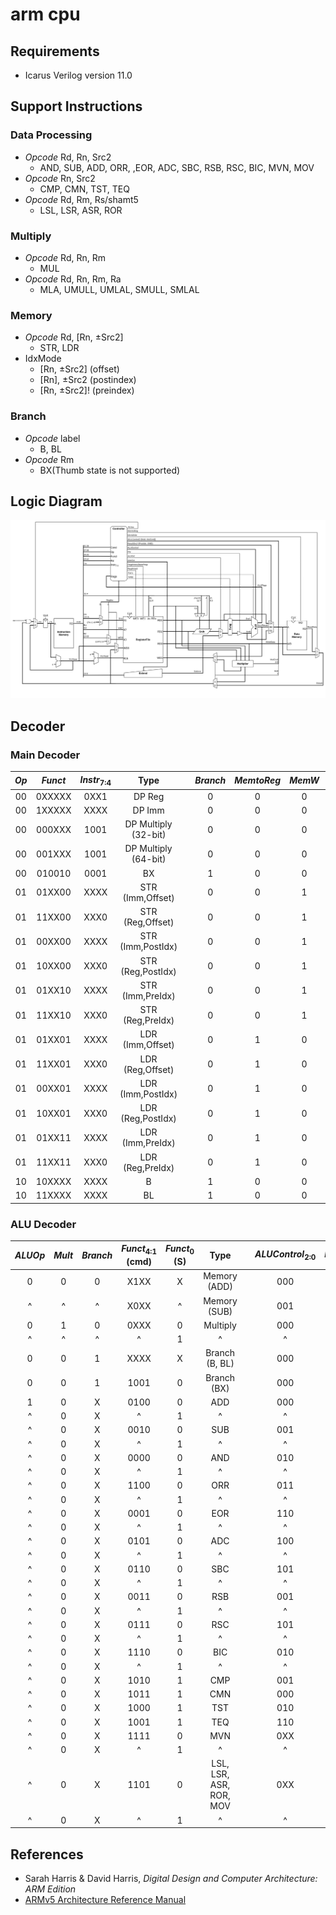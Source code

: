 # arm cpu

## Requirements

* Icarus Verilog version 11.0

## Support Instructions

### Data Processing

* *Opcode* Rd, Rn, Src2
  * AND, SUB, ADD, ORR, ,EOR, ADC, SBC, RSB, RSC, BIC, MVN, MOV
* *Opcode* Rn, Src2
  * CMP, CMN, TST, TEQ
* *Opcode* Rd, Rm, Rs/shamt5
  * LSL, LSR, ASR, ROR

### Multiply

* *Opcode* Rd, Rn, Rm
  * MUL
* *Opcode* Rd, Rn, Rm, Ra
  * MLA, UMULL, UMLAL, SMULL, SMLAL

### Memory

* *Opcode* Rd, [Rn, &plusmn;Src2]
  * STR, LDR
* IdxMode
  * [Rn, &plusmn;Src2] (offset)
  * [Rn], &plusmn;Src2 (postindex)
  * [Rn, &plusmn;Src2]! (preindex)

### Branch

* *Opcode* label
  * B, BL
* *Opcode* Rm
  * BX(Thumb state is not supported)

## Logic Diagram

![arm_cpu_diagram](./asset/arm_cpu_diagram.drawio.png "arm_cpu_diagram")

## Decoder

### Main Decoder

| *Op*  | *Funct* | *Instr*<sub>7:4</sub> |         Type         |     | *Branch* | *MemtoReg* | *MemW* | *ALUSrc* | *ImmSrc* | *RegW3* | *RegW1(BaseReg)* | *RegSrc* | *ALUOp* | *PostIndex* | *Mult* |
| :---: | :-----: | :-------------------: | :------------------: | --- | :------: | :--------: | :----: | :------: | :------: | :-----: | :--------------: | :------: | :-----: | :---------: | :----: |
|  00   | 0XXXXX  |         0XX1          |        DP Reg        |     |    0     |     0      |   0    |    0     |    XX    |    1    |        0         |    00    |    1    |      0      |   0    |
|  00   | 1XXXXX  |         XXXX          |        DP Imm        |     |    0     |     0      |   0    |    1     |    00    |    1    |        0         |    00    |    1    |      0      |   0    |
|  00   | 000XXX  |         1001          | DP Multiply (32-bit) |     |    0     |     0      |   0    |    0     |    XX    |    0    |        1         |    00    |    0    |      0      |   1    |
|  00   | 001XXX  |         1001          | DP Multiply (64-bit) |     |    0     |     0      |   0    |    0     |    XX    |    1    |        1         |    00    |    0    |      0      |   1    |
|  00   | 010010  |         0001          |          BX          |     |    1     |     0      |   0    |    0     |    XX    |    0    |        0         |    00    |    0    |      0      |   0    |
|  01   | 01XX00  |         XXXX          |   STR (Imm,Offset)   |     |    0     |     0      |   1    |    1     |    01    |    0    |        0         |    00    |    0    |      0      |   0    |
|  01   | 11XX00  |         XXX0          |   STR (Reg,Offset)   |     |    0     |     0      |   1    |    0     |    01    |    0    |        0         |    00    |    0    |      0      |   0    |
|  01   | 00XX00  |         XXXX          |  STR (Imm,PostIdx)   |     |    0     |     0      |   1    |    1     |    01    |    0    |        1         |    00    |    0    |      1      |   0    |
|  01   | 10XX00  |         XXX0          |  STR (Reg,PostIdx)   |     |    0     |     0      |   1    |    0     |    01    |    0    |        1         |    00    |    0    |      1      |   0    |
|  01   | 01XX10  |         XXXX          |   STR (Imm,PreIdx)   |     |    0     |     0      |   1    |    1     |    01    |    0    |        1         |    00    |    0    |      0      |   0    |
|  01   | 11XX10  |         XXX0          |   STR (Reg,PreIdx)   |     |    0     |     0      |   1    |    0     |    01    |    0    |        1         |    00    |    0    |      0      |   0    |
|  01   | 01XX01  |         XXXX          |   LDR (Imm,Offset)   |     |    0     |     1      |   0    |    1     |    01    |    1    |        0         |    00    |    0    |      0      |   0    |
|  01   | 11XX01  |         XXX0          |   LDR (Reg,Offset)   |     |    0     |     1      |   0    |    0     |    01    |    1    |        0         |    00    |    0    |      0      |   0    |
|  01   | 00XX01  |         XXXX          |  LDR (Imm,PostIdx)   |     |    0     |     1      |   0    |    1     |    01    |    1    |        1         |    00    |    0    |      1      |   0    |
|  01   | 10XX01  |         XXX0          |  LDR (Reg,PostIdx)   |     |    0     |     1      |   0    |    0     |    01    |    1    |        1         |    00    |    0    |      1      |   0    |
|  01   | 01XX11  |         XXXX          |   LDR (Imm,PreIdx)   |     |    0     |     1      |   0    |    1     |    01    |    1    |        1         |    00    |    0    |      0      |   0    |
|  01   | 11XX11  |         XXX0          |   LDR (Reg,PreIdx)   |     |    0     |     1      |   0    |    0     |    01    |    1    |        1         |    00    |    0    |      0      |   0    |
|  10   | 10XXXX  |         XXXX          |          B           |     |    1     |     0      |   0    |    1     |    10    |    0    |        0         |    01    |    0    |      0      |   0    |
|  10   | 11XXXX  |         XXXX          |          BL          |     |    1     |     0      |   0    |    1     |    10    |    1    |        0         |    11    |    0    |      0      |   0    |

### ALU Decoder

| *ALUOp* | *Mult* | *Branch* | *Funct*<sub>4:1</sub> (cmd) | *Funct*<sub>0</sub> (S) |          Type           |     | *ALUControl*<sub>2:0</sub> | *FlagW*<sub>1:0</sub> | *NoWrite* | *Shift* | *Swap* | *inv* |
| :-----: | :----: | :------: | :-------------------------: | :---------------------: | :---------------------: | --- | :------------------------: | :-------------------: | :-------: | :-----: | :----: | :---: |
|    0    |   0    |    0     |            X1XX             |            X            |      Memory (ADD)       |     |            000             |          00           |     0     |    0    |   0    |   0   |
|    ^    |   ^    |    ^     |            X0XX             |            ^            |      Memory (SUB)       |     |            001             |          00           |     0     |    0    |   0    |   0   |
|    0    |   1    |    0     |            0XXX             |            0            |        Multiply         |     |            000             |          00           |     0     |    0    |   0    |   0   |
|    ^    |   ^    |    ^     |              ^              |            1            |            ^            |     |             ^              |          10           |     0     |    0    |   0    |   0   |
|    0    |   0    |    1     |            XXXX             |            X            |     Branch (B, BL)      |     |            000             |          00           |     0     |    0    |   0    |   0   |
|    0    |   0    |    1     |            1001             |            0            |       Branch (BX)       |     |            000             |          00           |     0     |    1    |   0    |   0   |
|    1    |   0    |    X     |            0100             |            0            |           ADD           |     |            000             |          00           |     0     |    0    |   0    |   0   |
|    ^    |   0    |    X     |              ^              |            1            |            ^            |     |             ^              |          11           |     0     |    0    |   0    |   0   |
|    ^    |   0    |    X     |            0010             |            0            |           SUB           |     |            001             |          00           |     0     |    0    |   0    |   0   |
|    ^    |   0    |    X     |              ^              |            1            |            ^            |     |             ^              |          11           |     0     |    0    |   0    |   0   |
|    ^    |   0    |    X     |            0000             |            0            |           AND           |     |            010             |          00           |     0     |    0    |   0    |   0   |
|    ^    |   0    |    X     |              ^              |            1            |            ^            |     |             ^              |          10           |     0     |    0    |   0    |   0   |
|    ^    |   0    |    X     |            1100             |            0            |           ORR           |     |            011             |          00           |     0     |    0    |   0    |   0   |
|    ^    |   0    |    X     |              ^              |            1            |            ^            |     |             ^              |          10           |     0     |    0    |   0    |   0   |
|    ^    |   0    |    X     |            0001             |            0            |           EOR           |     |            110             |          00           |     0     |    0    |   0    |   0   |
|    ^    |   0    |    X     |              ^              |            1            |            ^            |     |             ^              |          10           |     0     |    0    |   0    |   0   |
|    ^    |   0    |    X     |            0101             |            0            |           ADC           |     |            100             |          00           |     0     |    0    |   0    |   0   |
|    ^    |   0    |    X     |              ^              |            1            |            ^            |     |             ^              |          11           |     0     |    0    |   0    |   0   |
|    ^    |   0    |    X     |            0110             |            0            |           SBC           |     |            101             |          00           |     0     |    0    |   0    |   0   |
|    ^    |   0    |    X     |              ^              |            1            |            ^            |     |             ^              |          11           |     0     |    0    |   0    |   0   |
|    ^    |   0    |    X     |            0011             |            0            |           RSB           |     |            001             |          00           |     0     |    0    |   1    |   0   |
|    ^    |   0    |    X     |              ^              |            1            |            ^            |     |             ^              |          11           |     0     |    0    |   1    |   0   |
|    ^    |   0    |    X     |            0111             |            0            |           RSC           |     |            101             |          00           |     0     |    0    |   1    |   0   |
|    ^    |   0    |    X     |              ^              |            1            |            ^            |     |             ^              |          11           |     0     |    0    |   1    |   0   |
|    ^    |   0    |    X     |            1110             |            0            |           BIC           |     |            010             |          00           |     0     |    0    |   0    |   1   |
|    ^    |   0    |    X     |              ^              |            1            |            ^            |     |             ^              |          10           |     0     |    0    |   0    |   1   |
|    ^    |   0    |    X     |            1010             |            1            |           CMP           |     |            001             |          11           |     1     |    0    |   0    |   0   |
|    ^    |   0    |    X     |            1011             |            1            |           CMN           |     |            000             |          11           |     1     |    0    |   0    |   0   |
|    ^    |   0    |    X     |            1000             |            1            |           TST           |     |            010             |          10           |     1     |    0    |   0    |   0   |
|    ^    |   0    |    X     |            1001             |            1            |           TEQ           |     |            110             |          10           |     1     |    0    |   0    |   0   |
|    ^    |   0    |    X     |            1111             |            0            |           MVN           |     |            0XX             |          00           |     0     |    1    |   0    |   1   |
|    ^    |   0    |    X     |              ^              |            1            |            ^            |     |             ^              |          10           |     0     |    1    |   0    |   0   |
|    ^    |   0    |    X     |            1101             |            0            | LSL, LSR, ASR, ROR, MOV |     |            0XX             |          00           |     0     |    1    |   0    |   0   |
|    ^    |   0    |    X     |              ^              |            1            |            ^            |     |             ^              |          10           |     0     |    1    |   0    |   0   |

## References

* Sarah Harris & David Harris, *Digital Design and Computer Architecture: ARM Edition*
* [ARMv5 Architecture Reference Manual](https://developer.arm.com/documentation/ddi0100/i)
